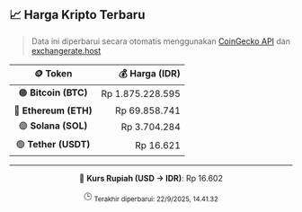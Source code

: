 

<!-- HARGA_KRIPTO -->
## 📈 Harga Kripto Terbaru

> Data ini diperbarui secara otomatis menggunakan [CoinGecko API](https://www.coingecko.com/) dan [exchangerate.host](https://exchangerate.host/)

<div align="center">

| 🪙 Token | 💰 Harga (IDR) |
|:------:|---------------:|
| 🟠 **Bitcoin (BTC)**   | Rp 1.875.228.595 |
| 🔵 **Ethereum (ETH)**  | Rp 69.858.741 |
| 🟣 **Solana (SOL)**    | Rp 3.704.284 |
| 🟢 **Tether (USDT)**   | Rp 16.621 |

---

💱 **Kurs Rupiah (USD → IDR)**: Rp 16.602

🕒 <sub>Terakhir diperbarui: 22/9/2025, 14.41.32</sub>

</div>
<!-- /HARGA_KRIPTO -->